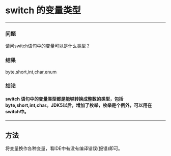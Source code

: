 # switch 的变量类型
---
### 问题
请问switch语句中的变量可以是什么类型？
### 结果
byte,short,int,char,enum
### 结论
#### switch 语句中的变量类型都是能够转换成整数的类型，包括byte,short,int,char。JDK5以后，增加了枚举，枚举是个例外，可以用在switch中。
---
## 方法
将变量换作各种变量，看IDE中有没有编译错误(报错)即可。
